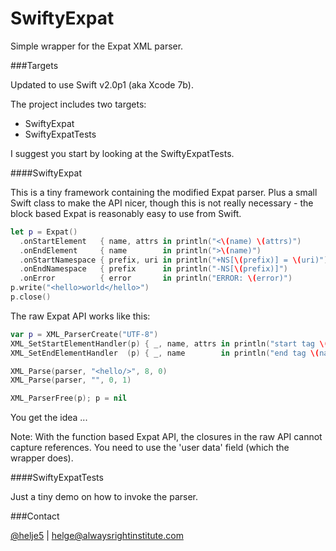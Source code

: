 SwiftyExpat
===========

Simple wrapper for the Expat XML parser.

###Targets

Updated to use Swift v2.0p1 (aka Xcode 7b).

The project includes two targets:
- SwiftyExpat
- SwiftyExpatTests

I suggest you start by looking at the SwiftyExpatTests.

####SwiftyExpat

This is a tiny framework containing the modified Expat parser. Plus a small
Swift class to make the API nicer, though this is not really necessary - the
block based Expat is reasonably easy to use from Swift.

```Swift
let p = Expat()
  .onStartElement   { name, attrs in println("<\(name) \(attrs)")       }
  .onEndElement     { name        in println(">\(name)")                }
  .onStartNamespace { prefix, uri in println("+NS[\(prefix)] = \(uri)") }
  .onEndNamespace   { prefix      in println("-NS[\(prefix)]")          }
  .onError          { error       in println("ERROR: \(error)")         }
p.write("<hello>world</hello>")
p.close()
```

The raw Expat API works like this:
```Swift
var p = XML_ParserCreate("UTF-8")
XML_SetStartElementHandler(p) { _, name, attrs in println("start tag \(name)") }
XML_SetEndElementHandler  (p) { _, name        in println("end tag \(name)") }

XML_Parse(parser, "<hello/>", 8, 0)
XML_Parse(parser, "", 0, 1)

XML_ParserFree(p); p = nil
```
You get the idea ...

Note: With the function based Expat API, the closures in the raw API cannot
      capture references. You need to use the 'user data' field (which the
      wrapper does).

####SwiftyExpatTests

Just a tiny demo on how to invoke the parser.

###Contact

[@helje5](http://twitter.com/helje5) | helge@alwaysrightinstitute.com
